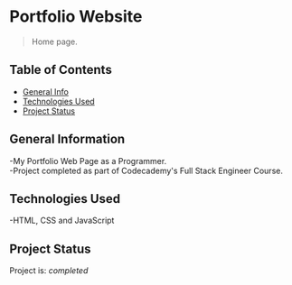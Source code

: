 # Portfolio Website

> Home page.

## Table of Contents

* [General Info](#general-information)
* [Technologies Used](#technologies-used)
* [Project Status](#project-status)

## General Information

-My Portfolio Web Page as a Programmer.  
-Project completed as part of Codecademy's Full Stack Engineer Course.

## Technologies Used

-HTML, CSS and JavaScript

## Project Status

Project is: _completed_
